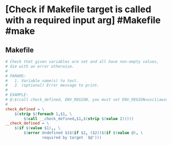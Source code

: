 # [Check if Makefile target is called with a required input arg] #Makefile #make

## Makefile

```makefile
# Check that given variables are set and all have non-empty values,
# die with an error otherwise.
#
# PARAMS:
#   1. Variable name(s) to test.
#   2. (optional) Error message to print.
#
# EXAMPLE:
# @:$(call check_defined, ENV_REGION, you must set ENV_REGION=usc1|awsuse2)
#
check_defined = \
    $(strip $(foreach 1,$1, \
        $(call __check_defined,$1,$(strip $(value 2)))))
__check_defined = \
    $(if $(value $1),, \
        $(error Undefined $1$(if $2, ($2))$(if $(value @), \
                required by target `$@')))

```

